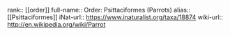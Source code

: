 

rank:: [[order]]
full-name:: Order: Psittaciformes (Parrots)
alias:: [[Psittaciformes]]
iNat-url:: https://www.inaturalist.org/taxa/18874
wiki-url:: http://en.wikipedia.org/wiki/Parrot
